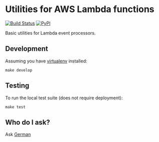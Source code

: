 Utilities for AWS Lambda functions
==================================

[![Build Status](https://travis-ci.com/humilis/humilis-lambdautils.svg?token=hmq4YbNZBSHyLZzpqBCq&branch=master)](https://travis-ci.com/humilis/humilis-lambdautils)
[![PyPI](https://img.shields.io/pypi/v/lambdautils.svg?style=flat)](https://pypi.python.org/pypi/lambdautils)

Basic utilities for Lambda event processors.


## Development

Assuming you have [virtualenv][virtualenv] installed:

[virtualenv]: https://virtualenv.readthedocs.org/en/latest/

```
make develop
```


## Testing

To run the local test suite (does not require deployment):

```
make test
```


## Who do I ask?

Ask [German](mailto:german@innovativetravel.eu)
